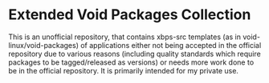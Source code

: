 # Extended Void Packages Collection

This is an unofficial repository, that contains xbps-src templates (as in void-linux/void-packages) of applications either not being accepted in the official repository due to various reasons (including quality standards which require packages to be tagged/released as versions) or needs more work done to be in the official repository. It is primarily intended for my private use.


<!-- Dekho bhai kaam void-packages me karenge, delta leynge HEAD se and then pipe krke apply krdenge, or agar clone krna hua to simply merge wala krenge -->

